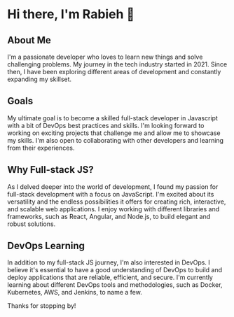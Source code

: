 <h1>Hi there, I'm Rabieh 👋</h1>

<h2>About Me</h2>
I'm a passionate developer who loves to learn new things and solve challenging problems. My journey in the tech industry started in 2021. Since then, I have been exploring different areas of development and constantly expanding my skillset.

<h2>Goals</h2>
My ultimate goal is to become a skilled full-stack developer in Javascript with a bit of DevOps best practices and skills. I'm looking forward to working on exciting projects that challenge me and allow me to showcase my skills. I'm also open to collaborating with other developers and learning from their experiences.

<h2>Why Full-stack JS?</h2>
As I delved deeper into the world of development, I found my passion for full-stack development with a focus on JavaScript. I'm excited about its versatility and the endless possibilities it offers for creating rich, interactive, and scalable web applications. I enjoy working with different libraries and frameworks, such as React, Angular, and Node.js, to build elegant and robust solutions.

<h2>DevOps Learning</h2>
In addition to my full-stack JS journey, I'm also interested in DevOps. I believe it's essential to have a good understanding of DevOps to build and deploy applications that are reliable, efficient, and secure. I'm currently learning about different DevOps tools and methodologies, such as Docker, Kubernetes, AWS, and Jenkins, to name a few.

Thanks for stopping by!
